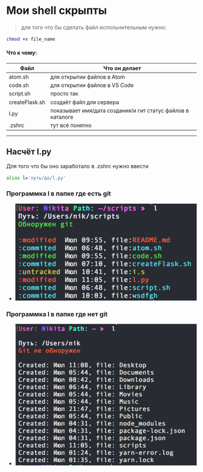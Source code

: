# Мои shell скрыпты

> для того что бы сделать файл испольнительным нужно:

```sh
chmod +x file_name
```

#### Что к чему:


| Файл | Что он делает |
| ------ | ------ |
| atom.sh | для открытии файлов в Atom |
| code.sh | для открытии файлов в VS Code |
| script.sh | просто так |
| createFlask.sh | создаёт файл для сервера |
| l.py | показывает имя/дата создания/и гит статус файлов в каталоге|
| .zshrc | тут всё понятно |




---



## Насчёт l.py

Для того что бы оно заработало в .zshrc нужно ввести 
```sh
alias l='путь/до/l.py'
```

### Программка l в папке где есть git 
- ![Иллюстрация к проекту](./img/l_with_git.png)

### Программка l в папке где нет git
- ![Иллюстрация к проекту](./img/l_without_git.png)